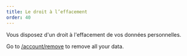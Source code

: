 ```yaml
---
title: Le droit à l’effacement
order: 40
---
```


Vous disposez d'un droit à l'effacement de vos données personnelles.

Go to [/account/remove](/account/remove/) to remove all your data.  
